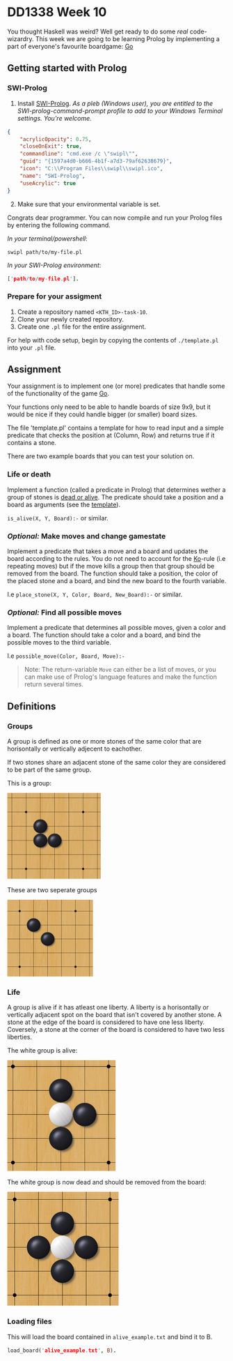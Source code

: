 # DD1338 Week 10

You thought Haskell was weird? Well get ready to do some *real* code-wizardry. This week we are going to be learning Prolog by implementing a part of everyone's favourite boardgame: [Go](https://en.wikipedia.org/wiki/Go_(game))

## Getting started with Prolog

### SWI-Prolog

1) Install [SWI-Prolog](https://www.swi-prolog.org/). _As a pleb (Windows user), you are entitled to the SWI-prolog-command-prompt profile to add to your Windows Terminal settings. You're welcome._
```json
{
    "acrylicOpacity": 0.75,
    "closeOnExit": true,
    "commandline": "cmd.exe /c \"swipl\"",
    "guid": "{1597a4d0-b666-4b1f-a7d3-79af62638679}",
    "icon": "C:\\Program Files\\swipl\\swipl.ico",
    "name": "SWI-Prolog",
    "useAcrylic": true
}
```
2) Make sure that your environmental variable is set.

Congrats dear programmer. You can now compile and run your Prolog files by entering the following command.

_In your terminal/powershell_:
```
swipl path/to/my-file.pl
```
_In your SWI-Prolog environment_:
```prolog
['path/to/my-file.pl'].
```

### Prepare for your assigment

1) Create a repository named `<KTH_ID>-task-10`.
2) Clone your newly created repository.
3) Create one `.pl` file for the entire assignment.

For help with code setup, begin by copying the contents of `./template.pl` into your `.pl` file.


## Assignment

Your assignment is to implement one (or more) predicates that handle some of the functionality of the game [Go](https://en.wikipedia.org/wiki/Go_(game)). 

Your functions only need to be able to handle boards of size 9x9, but it would be nice if they could handle bigger (or smaller) board sizes.

The file 'template.pl' contains a template for how to read input and a simple predicate that checks the position at (Column, Row) and returns true if it contains a stone.

There are two example boards that you can test your solution on.

### Life or death

Implement a function (called a predicate in Prolog) that determines wether a group of stones is [dead or alive](#Life). The predicate should take a position and a board as arguments (see the [template](template.pl)).

`is_alive(X, Y, Board):-` or similar.

### *Optional:* Make moves and change gamestate

Implement a predicate that takes a move and a board and updates the board according to the rules. You do not need to account for the [Ko](https://en.wikipedia.org/wiki/Go_(game)#Ko_rule)-rule (i.e repeating moves) but if the move kills a group then that group should be removed from the board. The function should take a position, the color of the placed stone and a board, and bind the new board to the fourth variable. 

I.e `place_stone(X, Y, Color, Board, New_Board):-` or similar.

### *Optional:* Find all possible moves

Implement a predicate that determines all possible moves, given a color and a board. The function should take a color and a board, and bind the possible moves to the third variable.

I.e `possible_move(Color, Board, Move):-` 

> Note: The return-variable `Move` can either be a list of moves, or you can make use of Prolog's language features and make the function return several times. 


## Definitions
### Groups
A group is defined as one or more stones of the same color that are horisontally or vertically adjecent to eachother. 

If two stones share an adjacent stone of the same color they are considered to be part of the same group. 

This is a group:

![](images/group.png)

These are two seperate groups

![](images/not-group.png)

### Life
A group is alive if it has atleast one liberty. A liberty is a horisontally or vertically adjacent spot on the board that isn't covered by another stone. A stone at the edge of the board is considered to have one less liberty. Coversely, a stone at the corner of the board is considered to have two less liberties. 


The white group is alive:

![](images/alive.png)

The white group is now dead and should be removed from the board:

![](images/dead.png)

### Loading files
This will load the board contained in `alive_example.txt` and bind it to B.
```prolog
load_board('alive_example.txt', B).
```